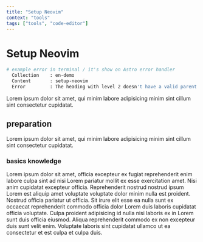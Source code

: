```yaml
---
title: "Setup Neovim"
context: "tools"
tags: ["tools", "code-editor"]
---
```


# Setup Neovim

```sh
# example error in terminal / it's show on Astro error handler
  Collection    : en-demo
  Content       : setup-neovim
  Error         : The heading with level 2 doesn't have a valid parent.
```

Lorem ipsum dolor sit amet, qui minim labore adipisicing minim sint cillum sint consectetur cupidatat.

## preparation

Lorem ipsum dolor sit amet, qui minim labore adipisicing minim sint cillum sint consectetur cupidatat.

### basics knowledge

Lorem ipsum dolor sit amet, officia excepteur ex fugiat reprehenderit enim labore culpa sint ad nisi Lorem pariatur mollit ex esse exercitation amet. Nisi anim cupidatat excepteur officia. Reprehenderit nostrud nostrud ipsum Lorem est aliquip amet voluptate voluptate dolor minim nulla est proident. Nostrud officia pariatur ut officia. Sit irure elit esse ea nulla sunt ex occaecat reprehenderit commodo officia dolor Lorem duis laboris cupidatat officia voluptate. Culpa proident adipisicing id nulla nisi laboris ex in Lorem sunt duis officia eiusmod. Aliqua reprehenderit commodo ex non excepteur duis sunt velit enim. Voluptate laboris sint cupidatat ullamco ut ea consectetur et est culpa et culpa duis.
